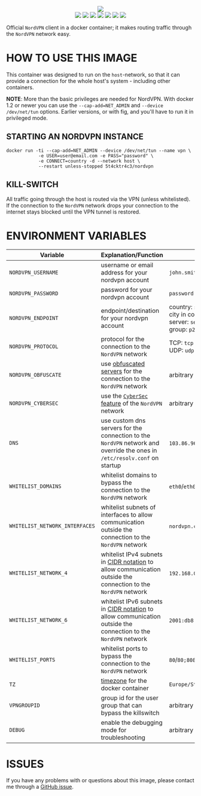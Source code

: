 <p align="center">
    <a href="https://nordvpn.com/"><img src="https://github.com/5t4cktr4c3/nordvpn/raw/master/NordVpn_logo.png"/></a>
    </br>
    <a href="https://github.com/5t4cktr4c3/nordvpn/blob/master/LICENSE"><img src="https://badgen.net/github/license/5t4cktr4c3/nordvpn?color=cyan"/></a>
    <a href="https://cloud.docker.com/u/5t4cktr4c3/repository/docker/5t4cktr4c3/nordvpn"><img src="https://badgen.net/docker/size/5t4cktr4c3/nordvpn?icon=docker&label=size"/></a>
    <a href="https://cloud.docker.com/u/5t4cktr4c3/repository/docker/5t4cktr4c3/nordvpn"><img src="https://badgen.net/docker/pulls/5t4cktr4c3/nordvpn?icon=docker&label=pulls"/></a>
    <a href="https://cloud.docker.com/u/5t4cktr4c3/repository/docker/5t4cktr4c3/nordvpn"><img src="https://badgen.net/docker/stars/5t4cktr4c3/nordvpn?icon=docker&label=stars"/></a>
    <a href="https://github.com/5t4cktr4c3/nordvpn"><img src="https://badgen.net/github/forks/5t4cktr4c3/nordvpn?icon=github&label=forks&color=black"/></a>
    <a href="https://github.com/5t4cktr4c3/nordvpn"><img src="https://badgen.net/github/stars/5t4cktr4c3/nordvpn?icon=github&label=stars&color=black"/></a>
    <a href="https://github.com/5t4cktr4c3/nordvpn/actions?query=workflow%3Arelease"><img src="https://github.com/5t4cktr4c3/nordvpn/workflows/release/badge.svg"/></a>
</p>

Official `NordVPN` client in a docker container; it makes routing traffic through the `NordVPN` network easy.

# HOW TO USE THIS IMAGE

This container was designed to run on the `host`-network, so that it can provide a connection for the whole host's system - including other containers.

**NOTE**: More than the basic privileges are needed for NordVPN. With docker 1.2 or newer you can use the `--cap-add=NET_ADMIN` and `--device /dev/net/tun` options. Earlier versions, or with fig, and you'll have to run it in privileged mode.

## STARTING AN NORDVPN INSTANCE

    docker run -ti --cap-add=NET_ADMIN --device /dev/net/tun --name vpn \
                -e USER=user@email.com -e PASS="password" \
                -e CONNECT=country -d --network host \
                --restart unless-stopped 5t4cktr4c3/nordvpn

## KILL-SWITCH
All traffic going through the host is routed via the VPN (unless whitelisted). If the connection to the `NordVPN` network drops your connection to the internet stays blocked until the VPN tunnel is restored.

# ENVIRONMENT VARIABLES

| Variable | Explanation/Function | Example |
|----------|----------------------|---------|
|`NORDVPN_USERNAME`|username or email address for your nordvpn account|`john.smith@example.com`|
|`NORDVPN_PASSWORD`|password for your nordvpn account|`password`|
|`NORDVPN_ENDPOINT`|endpoint/destination for your nordvpn account|country: `se`/`sweden`<br>city in country: `se stockholm`/`sweden stockholm`<br>server: `se408`<br>group: `p2p`|
|`NORDVPN_PROTOCOL`|protocol for the connection to the `NordVPN` network|TCP: `tcp`<br>UDP: `udp`|
|`NORDVPN_OBFUSCATE`|use [obfuscated servers](https://nordvpn.com/features/obfuscated-servers/) for the connection to the `NordVPN` network|arbitrary value (not empty) to enable|
|`NORDVPN_CYBERSEC`|use the [`CyberSec` feature](https://nordvpn.com/features/cybersec/) of the `NordVPN` network|arbitrary value (not empty) to enable|
|`DNS`|use custom dns servers for the connection to the `NordVPN` network and override the ones in `/etc/resolv.conf` on startup|`103.86.96.100`/`103.86.96.100;103.86.99.100`|
|`WHITELIST_DOMAINS`|whitelist domains to bypass the connection to the `NordVPN` network|`eth0`/`eth0;wlan0`|
|`WHITELIST_NETWORK_INTERFACES`|whitelist subnets of interfaces to allow communication outside the connection to the `NordVPN` network|`nordvpn.com`/`nordvpn.com;www.nordvpn.com`|
|`WHITELIST_NETWORK_4`|whitelist IPv4 subnets in [CIDR notation](https://en.wikipedia.org/wiki/Classless_Inter-Domain_Routing#CIDR_notation) to allow communication outside the connection to the `NordVPN` network|`192.168.0.0/24`/`192.168.0.0/24;192.168.1.0/24`|
|`WHITELIST_NETWORK_6`|whitelist IPv6 subnets in [CIDR notation](https://en.wikipedia.org/wiki/Classless_Inter-Domain_Routing#CIDR_notation) to allow communication outside the connection to the `NordVPN` network|`2001:db8::/48`/`2001:db8::/48;2001:db9::/48`|
|`WHITELIST_PORTS`|whitelist ports to bypass the connection to the `NordVPN` network|`80`/`80;8080`|
|`TZ`|[timezone](https://en.wikipedia.org/wiki/List_of_tz_database_time_zones#List) for the docker container|`Europe/Stockholm`|
|`VPNGROUPID`|group id for the user group that can bypass the killswitch|arbitrary value (not empty) to enable|
|`DEBUG`|enable the debugging mode for troubleshooting|arbitrary value (not empty) to enable|

# ISSUES

If you have any problems with or questions about this image, please contact me through a [GitHub issue](https://github.com/5t4cktr4c3/nordvpn/issues).
